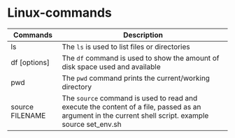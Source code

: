 # Linux-commands
| Commands | Description |
| -------- | ----------- |
|    ls    | The `ls` is used to list files or directories |
|    df [options]    | The `df` command is used to show the amount of disk space used and available |
|    pwd   | The `pwd` command prints the current/working directory |
|    source FILENAME | The `source` command is used to read and execute the content of a file, passed as an argument in the current shell script. example source set_env.sh |
